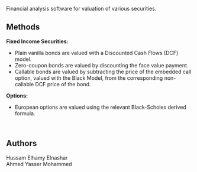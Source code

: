 Financial analysis software for valuation of various securities.

<h2>Methods</h2>

<b>Fixed Income Securities:</b>

<ul>
<li>Plain vanilla bonds are valued with a Discounted Cash Flows (DCF) model.</li>
<li>Zero-coupon bonds are valued by discounting the face value payment.</li>
<li>Callable bonds are valued by subtracting the price of the embedded call option, valued with the Black Model, from the corresponding non-callable DCF price of the bond.</li>
</ul>

<b>Options:</b>

<ul>
<li>European options are valued using the relevant Black-Scholes derived formula.</li>
</ul>

<br><h2>Authors</h2>

Hussam Elhamy Elnashar <br>
Ahmed Yasser Mohammed <br>
